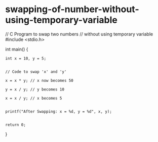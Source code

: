 # swapping-of-number-without-using-temporary-variable
// C Program to swap two numbers
// without using temporary variable
#include <stdio.h>

int main()
{

    int x = 10, y = 5;
 

    // Code to swap 'x' and 'y'

    x = x * y; // x now becomes 50

    y = x / y; // y becomes 10

    x = x / y; // x becomes 5
 

    printf("After Swapping: x = %d, y = %d", x, y);
 

    return 0;
}
